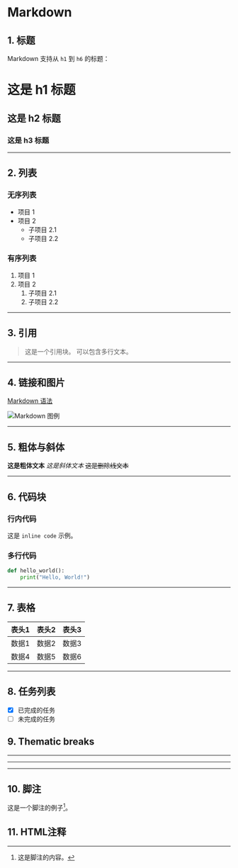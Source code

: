 # Markdown

## 1. 标题
Markdown 支持从 `h1` 到 `h6` 的标题：
# 这是 h1 标题
## 这是 h2 标题
### 这是 h3 标题

---

## 2. 列表
### 无序列表
- 项目 1
- 项目 2
  - 子项目 2.1
  - 子项目 2.2

### 有序列表
1. 项目 1
2. 项目 2
   1. 子项目 2.1
   2. 子项目 2.2

---

## 3. 引用
> 这是一个引用块。
> 可以包含多行文本。

---

## 4. 链接和图片
[Markdown 语法](https://commonmark.org/help/)

![Markdown 图例](https://markdown-here.com/img/icon256.png)

---

## 5. 粗体与斜体
**这是粗体文本**
*这是斜体文本*
~~这是删除线文本~~

---

## 6. 代码块
### 行内代码
这是 `inline code` 示例。

### 多行代码
```python
def hello_world():
    print("Hello, World!")
```

---

## 7. 表格
| 表头1 | 表头2 | 表头3 |
|-------|-------|-------|
| 数据1 | 数据2 | 数据3 |
| 数据4 | 数据5 | 数据6 |

---

## 8. 任务列表
- [x] 已完成的任务
- [ ] 未完成的任务

## 9. Thematic breaks

---
---
___


## 10. 脚注
这是一个脚注的例子[^1]。

[^1]: 这是脚注的内容。

## 11. HTML注释
<!-- 这是一个注释 -->